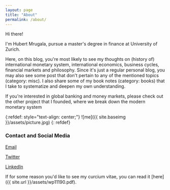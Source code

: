 ```yaml
---
layout: page
title: "About"
permalink: /about/
---
```


Hi there!

[//]: <> (This is also a comment.)

I'm Hubert Mrugala, pursue a master's degree in finance at University of Zurich.

Here, on this blog, you're most likely to see my thoughts on (history of) international monetary system, international economics, business cycles, financial markets and philosophy. Since it's just a regular personal blog, you may also see some post that don't pertain to any of the mentioned topics (category: misc). I also share some of my book notes (category: books) that I take to systematize and deepen my own understanding.

If you're interested in global banking and money markets, please check out the other project that I founded, where we break down the modern monetary system 

{:refdef: style="text-align: center;"}
![me]({{ site.baseimg }}/assets/picture.jpg)
{: refdef}

### Contact and Social Media

[Email](mailto:hubert@mrugala@mailbox.org)

[Twitter](https://twitter.com/hmrug99)

[LinkedIn](https://www.linkedin.com/in/hmrug/)


If for some reason you'd like to see my curcium vitae, you can read it [here]({{ site.url }}/assets/wp11190.pdf).

